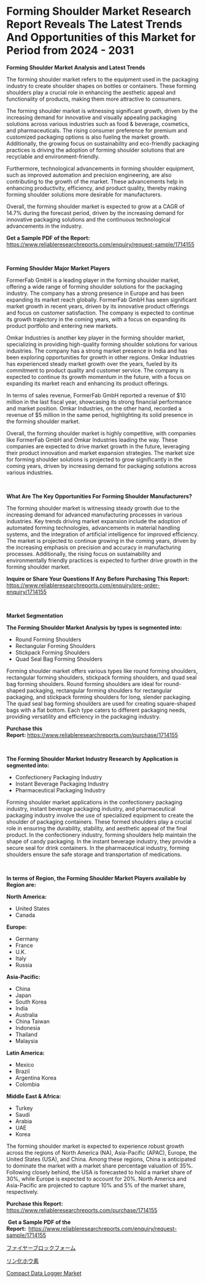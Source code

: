 <p><h1>Forming Shoulder Market Research Report Reveals The Latest Trends And Opportunities of this Market for Period from 2024 - 2031</h1></p><p><strong>Forming Shoulder Market Analysis and Latest Trends</strong></p>
<p><p>The forming shoulder market refers to the equipment used in the packaging industry to create shoulder shapes on bottles or containers. These forming shoulders play a crucial role in enhancing the aesthetic appeal and functionality of products, making them more attractive to consumers.</p><p>The forming shoulder market is witnessing significant growth, driven by the increasing demand for innovative and visually appealing packaging solutions across various industries such as food & beverage, cosmetics, and pharmaceuticals. The rising consumer preference for premium and customized packaging options is also fueling the market growth. Additionally, the growing focus on sustainability and eco-friendly packaging practices is driving the adoption of forming shoulder solutions that are recyclable and environment-friendly.</p><p>Furthermore, technological advancements in forming shoulder equipment, such as improved automation and precision engineering, are also contributing to the growth of the market. These advancements help in enhancing productivity, efficiency, and product quality, thereby making forming shoulder solutions more desirable for manufacturers.</p><p>Overall, the forming shoulder market is expected to grow at a CAGR of 14.7% during the forecast period, driven by the increasing demand for innovative packaging solutions and the continuous technological advancements in the industry.</p></p>
<p><strong>Get a Sample PDF of the Report:&nbsp;</strong> <a href="https://www.reliableresearchreports.com/enquiry/request-sample/1714155">https://www.reliableresearchreports.com/enquiry/request-sample/1714155</a></p>
<p>&nbsp;</p>
<p><strong>Forming Shoulder Major Market Players</strong></p>
<p><p>FormerFab GmbH is a leading player in the forming shoulder market, offering a wide range of forming shoulder solutions for the packaging industry. The company has a strong presence in Europe and has been expanding its market reach globally. FormerFab GmbH has seen significant market growth in recent years, driven by its innovative product offerings and focus on customer satisfaction. The company is expected to continue its growth trajectory in the coming years, with a focus on expanding its product portfolio and entering new markets.</p><p>Omkar Industries is another key player in the forming shoulder market, specializing in providing high-quality forming shoulder solutions for various industries. The company has a strong market presence in India and has been exploring opportunities for growth in other regions. Omkar Industries has experienced steady market growth over the years, fueled by its commitment to product quality and customer service. The company is expected to continue its growth momentum in the future, with a focus on expanding its market reach and enhancing its product offerings.</p><p>In terms of sales revenue, FormerFab GmbH reported a revenue of $10 million in the last fiscal year, showcasing its strong financial performance and market position. Omkar Industries, on the other hand, recorded a revenue of $5 million in the same period, highlighting its solid presence in the forming shoulder market.</p><p>Overall, the forming shoulder market is highly competitive, with companies like FormerFab GmbH and Omkar Industries leading the way. These companies are expected to drive market growth in the future, leveraging their product innovation and market expansion strategies. The market size for forming shoulder solutions is projected to grow significantly in the coming years, driven by increasing demand for packaging solutions across various industries.</p></p>
<p>&nbsp;</p>
<p><strong>What Are The Key Opportunities For Forming Shoulder Manufacturers?</strong></p>
<p><p>The forming shoulder market is witnessing steady growth due to the increasing demand for advanced manufacturing processes in various industries. Key trends driving market expansion include the adoption of automated forming technologies, advancements in material handling systems, and the integration of artificial intelligence for improved efficiency. The market is projected to continue growing in the coming years, driven by the increasing emphasis on precision and accuracy in manufacturing processes. Additionally, the rising focus on sustainability and environmentally friendly practices is expected to further drive growth in the forming shoulder market.</p></p>
<p><strong>Inquire or Share Your Questions If Any Before Purchasing This Report:</strong> <a href="https://www.reliableresearchreports.com/enquiry/pre-order-enquiry/1714155">https://www.reliableresearchreports.com/enquiry/pre-order-enquiry/1714155</a></p>
<p>&nbsp;</p>
<p><strong>Market Segmentation</strong></p>
<p><strong>The Forming Shoulder Market Analysis by types is segmented into:</strong></p>
<p><ul><li>Round Forming Shoulders</li><li>Rectangular Forming Shoulders</li><li>Stickpack Forming Shoulders</li><li>Quad Seal Bag Forming Shoulders</li></ul></p>
<p><p>Forming shoulder market offers various types like round forming shoulders, rectangular forming shoulders, stickpack forming shoulders, and quad seal bag forming shoulders. Round forming shoulders are ideal for round-shaped packaging, rectangular forming shoulders for rectangular packaging, and stickpack forming shoulders for long, slender packaging. The quad seal bag forming shoulders are used for creating square-shaped bags with a flat bottom. Each type caters to different packaging needs, providing versatility and efficiency in the packaging industry.</p></p>
<p><strong>Purchase this Report:&nbsp;</strong><a href="https://www.reliableresearchreports.com/purchase/1714155">https://www.reliableresearchreports.com/purchase/1714155</a></p>
<p>&nbsp;</p>
<p><strong>The Forming Shoulder Market Industry Research by Application is segmented into:</strong></p>
<p><ul><li>Confectionery Packaging Industry</li><li>Instant Beverage Packaging Industry</li><li>Pharmaceutical Packaging Industry</li></ul></p>
<p><p>Forming shoulder market applications in the confectionery packaging industry, instant beverage packaging industry, and pharmaceutical packaging industry involve the use of specialized equipment to create the shoulder of packaging containers. These formed shoulders play a crucial role in ensuring the durability, stability, and aesthetic appeal of the final product. In the confectionery industry, forming shoulders help maintain the shape of candy packaging. In the instant beverage industry, they provide a secure seal for drink containers. In the pharmaceutical industry, forming shoulders ensure the safe storage and transportation of medications.</p></p>
<p>&nbsp;</p>
<p><strong>In terms of Region, the Forming Shoulder Market Players available by Region are:</strong></p>
<p>
    <p> <strong> North America: </strong>
        <ul>
            <li>United States</li>
            <li>Canada</li>
        </ul>
        </p> 
    <p> <strong> Europe: </strong>
        <ul>
            <li>Germany</li>
            <li>France</li>
            <li>U.K.</li>
            <li>Italy</li>
            <li>Russia</li>
        </ul>
        </p> 
    <p> <strong> Asia-Pacific: </strong>
        <ul>
            <li>China</li>
            <li>Japan</li>
            <li>South Korea</li>
            <li>India</li>
            <li>Australia</li>
            <li>China Taiwan</li>
            <li>Indonesia</li>
            <li>Thailand</li>
            <li>Malaysia</li>
        </ul>
        </p> 
    <p> <strong> Latin America: </strong>
        <ul>
            <li>Mexico</li>
            <li>Brazil</li>
            <li>Argentina Korea</li>
            <li>Colombia</li>
        </ul>
        </p> 
    <p> <strong> Middle East & Africa: </strong>
        <ul>
            <li>Turkey</li>
            <li>Saudi</li>
            <li>Arabia</li>
            <li>UAE</li>
            <li>Korea</li>
        </ul>
    </p>
    </p>
<p><p>The forming shoulder market is expected to experience robust growth across the regions of North America (NA), Asia-Pacific (APAC), Europe, the United States (USA), and China. Among these regions, China is anticipated to dominate the market with a market share percentage valuation of 35%. Following closely behind, the USA is forecasted to hold a market share of 30%, while Europe is expected to account for 20%. North America and Asia-Pacific are projected to capture 10% and 5% of the market share, respectively.</p></p>
<p><strong>Purchase this Report: </strong><a href="https://www.reliableresearchreports.com/purchase/1714155">https://www.reliableresearchreports.com/purchase/1714155</a></p>
<p>&nbsp;<strong>Get a Sample PDF of the Report:&nbsp;&nbsp;</strong><a href="https://www.reliableresearchreports.com/enquiry/request-sample/1714155">https://www.reliableresearchreports.com/enquiry/request-sample/1714155</a></p>
<p><strong></strong></p>
<p><p><a href="https://github.com/cnnriuez22368/Market-Research-Report-List-1/blob/main/6222472183236.md">ファイヤーブロックフォーム</a></p><p><a href="https://github.com/zekaoe592392/Market-Research-Report-List-1/blob/main/2774109183235.md">リン化ホウ素</a></p><p><a href="https://github.com/pjcfca/Market-Research-Report-List-1/blob/main/compact-data-logger-market.md">Compact Data Logger Market</a></p></p>